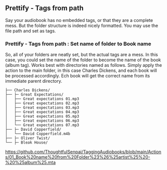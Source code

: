 ## **Prettify - Tags from path**
Say your audiobook has no embedded tags, or that they are a complete mess. But the folder structure is indeed nicely formatted. You may use the file path and set as tags.


### **Prettify - Tags from path : Set name of folder to Book name**
So, all of your folders are neatly set, but the actual tags are a mess. In this case, you could set the name of the folder to become the name of the book (album tag).  Works best with directories named as follows. Simply apply the action to the main folder, in this case Charles Dickens, and each book will be processed accordingly. Ech book will get the correct name from its immediate parent directory.


```
├── Charles Dickens/
├── ├─ Great Expectations/
│   ├── Great expectations 01.mp3
│   ├── Great expectations 02.mp3
│   ├── Great expectations 03.mp3
│   ├── Great expectations 04.mp3
│   ├── Great expectations 05.mp3
│   ├── Great expectations 06.mp3
│   └── Great expectations 07.mp3
├── ├─ David Copperfield/
│   └── David Copperfield.m4b
├── ├─ Oliver Twist/
└── ├─ Bleak House/
```

https://github.com/ThoughtfulSenpai/TaggingAudiobooks/blob/main/Actions/01_Book%20name%20from%20Folder%23%26%25artist%25%20-%20%25album%25.mta
